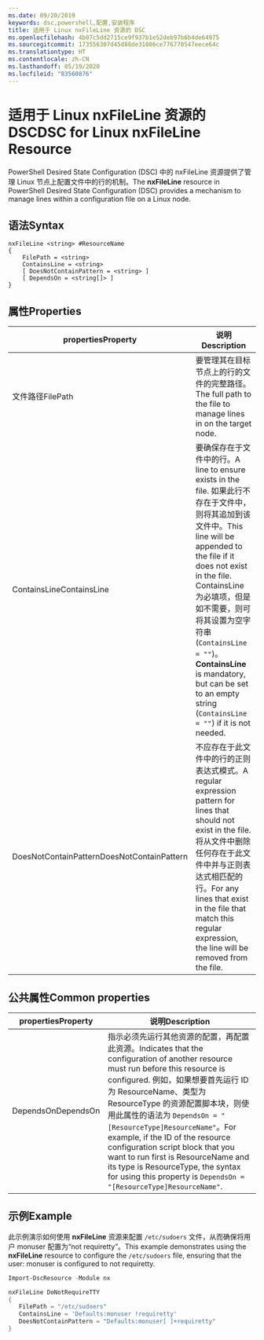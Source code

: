 ```yaml
---
ms.date: 09/20/2019
keywords: dsc,powershell,配置,安装程序
title: 适用于 Linux nxFileLine 资源的 DSC
ms.openlocfilehash: 4b07c5dd2715ce9f937b1e52deb97b6b4de64975
ms.sourcegitcommit: 173556307d45d88de31086ce776770547eece64c
ms.translationtype: HT
ms.contentlocale: zh-CN
ms.lasthandoff: 05/19/2020
ms.locfileid: "83560876"
---
```

# <a name="dsc-for-linux-nxfileline-resource"></a><span data-ttu-id="dfbaf-103">适用于 Linux nxFileLine 资源的 DSC</span><span class="sxs-lookup"><span data-stu-id="dfbaf-103">DSC for Linux nxFileLine Resource</span></span>

<span data-ttu-id="dfbaf-104">PowerShell Desired State Configuration (DSC) 中的 nxFileLine  资源提供了管理 Linux 节点上配置文件中的行的机制。</span><span class="sxs-lookup"><span data-stu-id="dfbaf-104">The **nxFileLine** resource in PowerShell Desired State Configuration (DSC) provides a mechanism to manage lines within a configuration file on a Linux node.</span></span>

## <a name="syntax"></a><span data-ttu-id="dfbaf-105">语法</span><span class="sxs-lookup"><span data-stu-id="dfbaf-105">Syntax</span></span>

```Syntax
nxFileLine <string> #ResourceName
{
    FilePath = <string>
    ContainsLine = <string>
    [ DoesNotContainPattern = <string> ]
    [ DependsOn = <string[]> ]
}
```

## <a name="properties"></a><span data-ttu-id="dfbaf-106">属性</span><span class="sxs-lookup"><span data-stu-id="dfbaf-106">Properties</span></span>

|<span data-ttu-id="dfbaf-107">properties</span><span class="sxs-lookup"><span data-stu-id="dfbaf-107">Property</span></span> |<span data-ttu-id="dfbaf-108">说明</span><span class="sxs-lookup"><span data-stu-id="dfbaf-108">Description</span></span> |
|---|---|
|<span data-ttu-id="dfbaf-109">文件路径</span><span class="sxs-lookup"><span data-stu-id="dfbaf-109">FilePath</span></span> |<span data-ttu-id="dfbaf-110">要管理其在目标节点上的行的文件的完整路径。</span><span class="sxs-lookup"><span data-stu-id="dfbaf-110">The full path to the file to manage lines in on the target node.</span></span> |
|<span data-ttu-id="dfbaf-111">ContainsLine</span><span class="sxs-lookup"><span data-stu-id="dfbaf-111">ContainsLine</span></span> |<span data-ttu-id="dfbaf-112">要确保存在于文件中的行。</span><span class="sxs-lookup"><span data-stu-id="dfbaf-112">A line to ensure exists in the file.</span></span> <span data-ttu-id="dfbaf-113">如果此行不存在于文件中，则将其追加到该文件中。</span><span class="sxs-lookup"><span data-stu-id="dfbaf-113">This line will be appended to the file if it does not exist in the file.</span></span> <span data-ttu-id="dfbaf-114">ContainsLine  为必填项，但是如不需要，则可将其设置为空字符串 (`ContainsLine = ""`)。</span><span class="sxs-lookup"><span data-stu-id="dfbaf-114">**ContainsLine** is mandatory, but can be set to an empty string (`ContainsLine = ""`) if it is not needed.</span></span> |
|<span data-ttu-id="dfbaf-115">DoesNotContainPattern</span><span class="sxs-lookup"><span data-stu-id="dfbaf-115">DoesNotContainPattern</span></span> |<span data-ttu-id="dfbaf-116">不应存在于此文件中的行的正则表达式模式。</span><span class="sxs-lookup"><span data-stu-id="dfbaf-116">A regular expression pattern for lines that should not exist in the file.</span></span> <span data-ttu-id="dfbaf-117">将从文件中删除任何存在于此文件中并与正则表达式相匹配的行。</span><span class="sxs-lookup"><span data-stu-id="dfbaf-117">For any lines that exist in the file that match this regular expression, the line will be removed from the file.</span></span> |

## <a name="common-properties"></a><span data-ttu-id="dfbaf-118">公共属性</span><span class="sxs-lookup"><span data-stu-id="dfbaf-118">Common properties</span></span>

|<span data-ttu-id="dfbaf-119">properties</span><span class="sxs-lookup"><span data-stu-id="dfbaf-119">Property</span></span> |<span data-ttu-id="dfbaf-120">说明</span><span class="sxs-lookup"><span data-stu-id="dfbaf-120">Description</span></span> |
|---|---|
|<span data-ttu-id="dfbaf-121">DependsOn</span><span class="sxs-lookup"><span data-stu-id="dfbaf-121">DependsOn</span></span> |<span data-ttu-id="dfbaf-122">指示必须先运行其他资源的配置，再配置此资源。</span><span class="sxs-lookup"><span data-stu-id="dfbaf-122">Indicates that the configuration of another resource must run before this resource is configured.</span></span> <span data-ttu-id="dfbaf-123">例如，如果想要首先运行 ID 为 ResourceName、类型为 ResourceType 的资源配置脚本块，则使用此属性的语法为 `DependsOn = "[ResourceType]ResourceName"`。</span><span class="sxs-lookup"><span data-stu-id="dfbaf-123">For example, if the ID of the resource configuration script block that you want to run first is ResourceName and its type is ResourceType, the syntax for using this property is `DependsOn = "[ResourceType]ResourceName"`.</span></span> |

## <a name="example"></a><span data-ttu-id="dfbaf-124">示例</span><span class="sxs-lookup"><span data-stu-id="dfbaf-124">Example</span></span>

<span data-ttu-id="dfbaf-125">此示例演示如何使用 **nxFileLine** 资源来配置 `/etc/sudoers` 文件，从而确保将用户 monuser 配置为“not requiretty”。</span><span class="sxs-lookup"><span data-stu-id="dfbaf-125">This example demonstrates using the **nxFileLine** resource to configure the `/etc/sudoers` file, ensuring that the user: monuser is configured to not requiretty.</span></span>

```powershell
Import-DscResource -Module nx

nxFileLine DoNotRequireTTY
{
   FilePath = "/etc/sudoers"
   ContainsLine = 'Defaults:monuser !requiretty'
   DoesNotContainPattern = "Defaults:monuser[ ]+requiretty"
}
```
